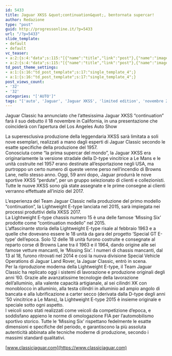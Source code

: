 ```yaml
---
id: 5433
title: Jaguar XKSS &quot;continuation&quot;, bentornata supercar!
author: Redazione
type: "post"
guid: http://progressonline.it/?p=5433
url: "/?p=5433"
slide_template:
- default
- default
vc_teaser:
- a:2:{s:4:"data";s:115:"[{"name":"title","link":"post"},{"name":"image","image":"featured","link":"none"},{"name":"text","mode":"excerpt"}]";s:7:"bgcolor";s:0:"";}
- a:2:{s:4:"data";s:115:"[{"name":"title","link":"post"},{"name":"image","image":"featured","link":"none"},{"name":"text","mode":"excerpt"}]";s:7:"bgcolor";s:0:"";}
td_post_theme_settings:
- a:1:{s:16:"td_post_template";s:17:"single_template_4";}
- a:1:{s:16:"td_post_template";s:17:"single_template_4";}
post_views_count:
- '32'
- '32'
categories: "['AUTO']"
tags: "['auto', 'Jaguar', 'Jaguar XKSS', 'limited edition', 'novembre 2016', 'novità 2016', 'super car']"
---
```


Jaguar Classic ha annunciato che l’attesissima Jaguar XKSS “continuation” farà il suo debutto il 18 novembre in California, in una presentazione che coinciderà con l’apertura del Los Angeles Auto Show

La superesclusiva produzione della leggendaria XKSS sarà limitata a soli nove esemplari, realizzati a mano dagli esperti di Jaguar Classic secondo le esatte specifiche della produzione del 1957.  
Conosciuta come “la prima supercar del mondo”, la Jaguar XKSS era originariamente la versione stradale della D-type vincitrice a Le Mans e le unità costruite nel 1957 erano destinate all’esportazione negli USA, ma purtroppo un certo numero di queste venne perso nell’incendio di Browns Lane, nello stesso anno. Oggi, 59 anni dopo, Jaguar produrrà le nove sportive XKSS “perdute”, per un gruppo selezionato di clienti e collezionisti.  
Tutte le nuove XKSS sono già state assegnate e le prime consegne ai clienti verranno effettuate all’inizio del 2017.

L’esperienza del Team Jaguar Classic nella produzione del primo modello “continuation”, la Lightweight E-type lanciata nel 2015, sarà impiegata nei processi produttivi della XKSS 2017.  
La Lightweight E-type chassis numero 15 è una delle famose ‘Missing Six’ prodotte come “continuation modello” nel 2015.  
L’affascinante storia della Lightweight E-type risale al febbraio 1963 e a quelle che dovevano essere le 18 unità da gara del progetto ‘Special GT E-type’ dell’epoca. Solo 12 delle 18 unità furono costruite e consegnate al reparto corse di Browns Lane tra il 1963 e il 1964, dando origine alle sei famose vetture mancanti, le ‘Missing Six’. I numeri di chassis mancanti, dal 13 al 18, furono ritrovati nel 2014 e così la nuova divisione Special Vehicle Operations di Jaguar Land Rover, la Jaguar Classic, entrò in scena.  
Per la riproduzione moderna della Lightweight E-type, il Team Jaguar Classic ha replicato oggi i sistemi di lavorazione e produzione originali degli anni ’60. Grazie alle avanzatissime tecnologie della lavorazione dell’alluminio, alla valente capacità artigianale, al sei cilindri XK con monoblocco in alluminio, alla testa cilindri in alluminio ad ampio angolo di bancata e alla lubrificazione a carter secco (derivata dalla D-type degli anni ’50 vincitrice a Le Mans), la Lightweight E-type 2015 è insieme originale e speciale sotto ogni aspetto.  
I veicoli sono stati realizzati come veicoli da competizione d’epoca, e soddisfano appieno le norme di omologazione FIA per l’automobilismo sportivo storico. Tutte le ‘Missing Six’ rispettano fedelmente le esatte dimensioni e specifiche del periodo, e garantiscono la più assoluta autenticità abbinata alle tecniche moderne di produzione, secondo i massimi standard qualitativi.

[www.classicjaguar.com](https://www.classicjaguar.com)